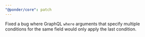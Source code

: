 ```yaml
---
"@ponder/core": patch
---
```


Fixed a bug where GraphQL `where` arguments that specify multiple conditions for the same field would only apply the last condition.
